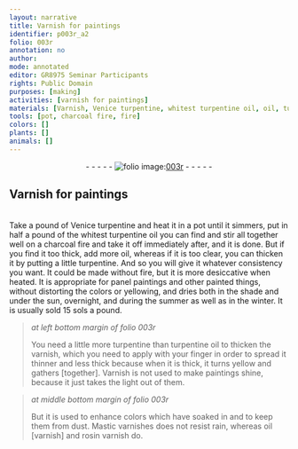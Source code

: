 ```yaml
---
layout: narrative
title: Varnish for paintings
identifier: p003r_a2
folio: 003r
annotation: no
author:
mode: annotated
editor: GR8975 Seminar Participants
rights: Public Domain
purposes: [making]
activities: [varnish for paintings]
materials: [Varnish, Venice turpentine, whitest turpentine oil, oil, turpentine, turpentine oil, varnish, Mastic varnish, oil varnish, rosin varnish]
tools: [pot, charcoal fire, fire]
colors: []
plants: []
animals: []
---
```


 <div class="folio" align="center">- - - - - <a href="http://gallica.bnf.fr/ark:/12148/btv1b10500001g/f11.image" target="_blank"><img src="https://cu-mkp.github.io/GR8975-edition/assets/photo-icon.png" alt="folio image: " style="display:inline-block; margin-bottom:-3px;"/>003r</a> - - - - - </div> 

## <span class="material">Varnish</span> for paintings

 <span class="activity"></span>  
 Take a <span class="unit">pound</span> of <span class="material">Venice turpentine</span> and heat it in a <span class="tool">pot</span> until it simmers, put in half a <span class="unit">pound</span> of the <span class="material_format"><span class="material">whitest turpentine oil</span> you can find</span> and stir all together well on a <span class="tool">charcoal fire</span> and take it off immediately after, and it is done. But if you find it too thick, add more <span class="material">oil</span>, whereas if it is too clear, you can thicken it by putting a little <span class="material">turpentine</span>. And so you will give it whatever consistency you want. It could be made without <span class="tool">fire</span>, but it is more desiccative when heated. It is appropriate for panel paintings and other painted things, without distorting the colors or yellowing, and dries both in the shade and under the sun, overnight, and during the summer as well as in the winter. It is usually sold 15 sols a <span class="unit">pound</span>.
 
> *at left bottom margin of folio 003r*
> 
> You need a little more <span class="material">turpentine</span> than <span class="material">turpentine oil</span> to thicken the <span class="material">varnish</span>, which you need to apply with your finger in order to spread it thinner and less thick because when it is thick, it turns yellow and gathers [together]. <span class="material">Varnish</span> is not used to make paintings shine, because it just takes the light out of them.
 
> *at middle bottom margin of folio 003r*
> 
> But it is used to enhance colors which have soaked in and to keep them from dust. <span class="material">Mastic varnish</span>es does not resist rain, whereas <span class="material">oil [varnish]</span> and <span class="material">rosin varnish</span> do.
 